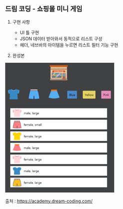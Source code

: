 ## 드림 코딩 - 쇼핑몰 미니 게임  

1. 구현 사항
   - UI 틀 구현
   - JSON 데이터 받아와서 동적으로 리스트 구성
   - 헤더, 네브바의 아이템을 누르면 리스트 필터 기능 구현


2. 완성본  
<!--![쇼핑몰 미니게임 완성본](imgs/complete.PNG){: width="10" height="10"}-->
  <img src = 'imgs/complete.PNG' width = "350px">  
  
출처 : https://academy.dream-coding.com/
  
